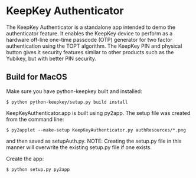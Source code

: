 
KeepKey Authenticator
==============
The KeepKey Authenticator is a standalone app intended to demo the authenticator feature. 
It enables the KeepKey device to perform as a hardware off-line one-time passcode (OTP) generator for two factor authentication using the TOPT algorithm. The KeepKey PIN and physical button gives it security features similar to other products such as the Yubikey, but with better PIN security.

Build for MacOS
---------------
Make sure you have python-keepkey built and installed:

    $ python python-keepkey/setup.py build install

KeepKeyAuthenticator.app is built using py2app. The setup file was created from the command line:

    $ py2applet --make-setup KeepKeyAuthenticator.py authResources/*.png

and then saved as setupAuth.py. NOTE: Creating the setup.py file in this manner will overwrite
the existing setup.py file if one exists.

Create the app:

    $ python setup.py py2app
